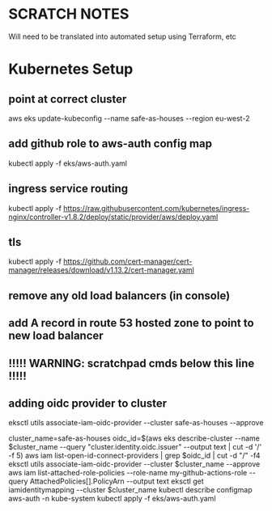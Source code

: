 # SCRATCH NOTES

Will need to be translated into automated setup using Terraform, etc

# Kubernetes Setup

## point at correct cluster

aws eks update-kubeconfig --name safe-as-houses --region eu-west-2

## add github role to aws-auth config map

kubectl apply -f eks/aws-auth.yaml

## ingress service routing

kubectl apply -f https://raw.githubusercontent.com/kubernetes/ingress-nginx/controller-v1.8.2/deploy/static/provider/aws/deploy.yaml

## tls

kubectl apply -f https://github.com/cert-manager/cert-manager/releases/download/v1.13.2/cert-manager.yaml

## remove any old load balancers (in console)

## add A record in route 53 hosted zone to point to new load balancer

## !!!!! WARNING: scratchpad cmds below this line !!!!!

## adding oidc provider to cluster

eksctl utils associate-iam-oidc-provider --cluster safe-as-houses --approve

cluster_name=safe-as-houses
oidc_id=$(aws eks describe-cluster --name $cluster_name --query "cluster.identity.oidc.issuer" --output text | cut -d '/' -f 5)
aws iam list-open-id-connect-providers | grep $oidc_id | cut -d "/" -f4
eksctl utils associate-iam-oidc-provider --cluster $cluster_name --approve
aws iam list-attached-role-policies --role-name my-github-actions-role --query AttachedPolicies[].PolicyArn --output text
eksctl get iamidentitymapping --cluster $cluster_name
kubectl describe configmap aws-auth -n kube-system
kubectl apply -f eks/aws-auth.yaml
